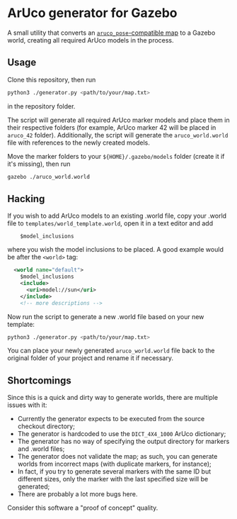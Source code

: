 # ArUco generator for Gazebo

A small utility that converts an [`aruco_pose`-compatible map](https://github.com/CopterExpress/clever/blob/65d359b5c250f0ffdc20675c269ffe15899b4773/aruco_pose/README.md#aruco_map-nodelet) to a Gazebo world, creating all required ArUco models in the process.

## Usage

Clone this repository, then run

```bash
python3 ./generator.py <path/to/your/map.txt>
```

in the repository folder.

The script will generate all required ArUco marker models and place them in their respective folders (for example, ArUco marker 42 will be placed in `aruco_42` folder). Additionally, the script will generate the `aruco_world.world` file with references to the newly created models.

Move the marker folders to your `${HOME}/.gazebo/models` folder (create it if it's missing), then run

```bash
gazebo ./aruco_world.world
```

## Hacking

If you wish to add ArUco models to an existing .world file, copy your .world file to `templates/world_template.world`, open it in a text editor and add

```text
    $model_inclusions
```

where you wish the model inclusions to be placed. A good example would be after the `<world>` tag:

```xml
  <world name="default">
    $model_inclusions
    <include>
      <uri>model://sun</uri>
    </include>
    <!-- more descriptions -->
```

Now run the script to generate a new .world file based on your new template:

```bash
python3 ./generator.py <path/to/your/map.txt>
```

You can place your newly generated `aruco_world.world` file back to the original folder of your project and rename it if necessary.

## Shortcomings

Since this is a quick and dirty way to generate worlds, there are multiple issues with it:

* Currently the generator expects to be executed from the source checkout directory;
* The generator is hardcoded to use the `DICT_4X4_1000` ArUco dictionary;
* The generator has no way of specifying the output directory for markers and .world files;
* The generator does not validate the map; as such, you can generate worlds from incorrect maps (with duplicate markers, for instance);
* In fact, if you try to generate several markers with the same ID but different sizes, only the marker with the last specified size will be generated;
* There are probably a lot more bugs here.

Consider this software a "proof of concept" quality.

